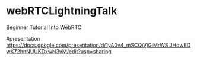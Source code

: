 # webRTCLightningTalk
Beginner Tutorial Into WebRTC

#presentation
https://docs.google.com/presentation/d/1yA0v4_mSCQiVjGiMrWSlJHdwEDwK72hnNUUKDxwN3vM/edit?usp=sharing
